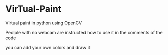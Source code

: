 # VirTual-Paint
Virtual paint in python using OpenCV

Peolple with no webcam are instructed how to use it in the comments of the code

you can add your own colors and draw it
